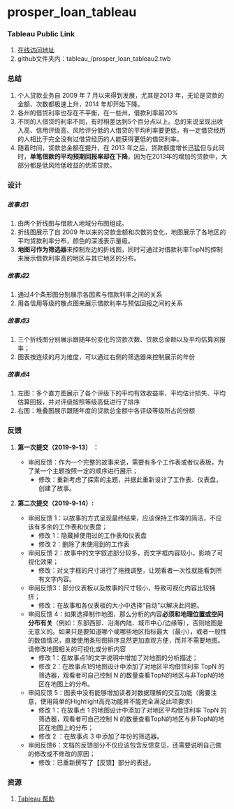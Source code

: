 # prosper_loan_tableau

### Tableau Public Link

1. [在线访问地址](https://public.tableau.com/shared/XSYGTGM7S?:display_count=yes&:origin=viz_share_link)
2. github文件夹内：tableau_/prosper_loan_tableau2.twb



### 总结

1. 个人贷款业务自 2009 年 7 月以来得到发展，尤其是2013 年，无论是贷款的金额、次数都极速上升，2014 年却开始下降。
2. 各州的借贷利率也存在不平衡，在一些州，借款利率超20%
3. 不同的人借贷的利率不同，有时相差达到5个百分点以上。总的来说呈现出收入高、信用评级高、风险评分低的人借贷的平均利率要更低，有一定借贷经历的人相比于完全没有过借贷经历的人能获得更低的借贷利率。
4. 随着时间，贷款总金额在提升，在 2013 年之后，贷款额度增长迅猛但与此同时，**单笔借款的平均预期回报率却在下降**，因为在2013年的增加的贷款中，大部分都是低风险低收益的优质贷款。

### 设计

##### 

##### 故事点1

1. 由两个折线图与借款人地域分布图组成。
2. 折线图展示了自 2009 年以来的贷款金额和次数的变化，地图展示了各地区的平均贷款利率分布，颜色的深浅表示量级。
3. **地图可作为筛选器**来控制左边的折线图，同时可通过对借款利率TopN的控制来展示借款利率高的地区与其它地区的分布。

##### 故事点2

1. 通过4个条形图分别展示各因素与借款利率之间的关系
2. 用各信用等级的散点图来展示借款利率与预估回报之间的关系

##### 故事点3

1. 三个折线图分别展示跟随年份变化的贷款次数、贷款总金额以及平均估算回报率；
2. 图表按连续的月为维度，可以通过右侧的筛选器来控制展示的年份

##### 故事点4

1. 左图：多个直方图展示了各个评级下的平均有效收益率、平均估计损失、平均估算回报，并对评级按照等级高低进行了排序
2. 右图：堆叠图展示跟随年度的贷款总金额中各评级等级所占的份额

### 反馈

1. **第一次提交（2019-9-13） ：**

   - 审阅反馈：作为一个完整的故事来说，需要有多个工作表或者仪表板，为了某一个主题按照一定的顺序进行展示；
     - 修改：重新考虑了探索的主题，并据此重新设计了工作表、仪表盘，创建了故事。

2. **第二次提交（2019-9-14）:**

   - 审阅反馈 1：以故事的方式呈现最终结果，应该保持工作簿的简洁，不应该有多余的工作表和仪表盘；
     - 修改 1：隐藏掉使用过的工作表和仪表盘
     - 修改 2：删除了未使用到的工作表
   - 审阅反馈 2：故事中的文字叙述部分较多，而文字框内容较小，影响了可视化效果；
     - 修改：对文字框的尺寸进行了拖拽调整，让观看者一次性就能看到所有文字内容。
   - 审阅反馈3：部分仪表板以及故事的尺寸较小，导致可视化内容比较拥挤；
     - 修改：在故事和各仪表板的大小中选择“自动”以解决此问题。
   - 审阅反馈 4：如果选择制作地图，那么分析的内容**必须和地理位置或空间分布有关**（例如：东部西部、沿海内陆、城市中心/边缘等），否则地图是无意义的。如果只是要知道哪个或哪些地区指标最大（最小），或者一般性的数值情况，直接使用条形图排序显然更加直观方便，而并不需要地图。请修改地图相关的可视化或分析内容
     - 修改 1：在故事点1的文字说明中增加了对地图的分析描述；
     - 修改 2：在故事点1的地图设计中添加了对地区平均借贷利率 TopN 的筛选器，观看者可自己控制 N 的数量查看TopN的地区与非TopN的地区在地图上的分布。
   - 审阅反馈 5：图表中没有能够增加读者对数据理解的交互功能（需要注意，使用简单的Hightlight高亮功能并不能完全满足此项要求）
     - 修改 1：在故事点 1 的地图设计中添加了对地区平均借贷利率 TopN 的筛选器，观看者可自己控制 N 的数量查看TopN的地区与非TopN的地区在地图上的分布；
     - 修改 2 ：在故事点 3 中添加了年份的筛选器。
   - 审阅反馈6：文档的反馈部分不仅应该包含反馈意见，还需要说明自己做的修改或不修改的原因；
     - 修改：已重新撰写了【反馈】部分的表述。


### 资源

1. [Tableau 帮助](https://www.tableau.com/zh-cn/support/help)



